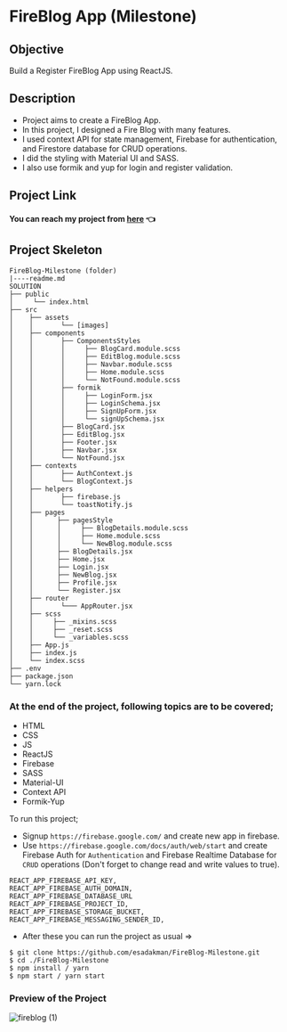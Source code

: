 # FireBlog App (Milestone)

## Objective

Build a Register FireBlog App using ReactJS.

## Description

- Project aims to create a FireBlog App.
- In this project, I designed a Fire Blog with many features.
- I used context API for state management, Firebase for authentication, and Firestore database for CRUD operations.
- I did the styling with Material UI and SASS.
- I also use formik and yup for login and register validation.

## Project Link

#### You can reach my project from [here](https://fire-blog-milestone.vercel.app/) 👈

## Project Skeleton

```
FireBlog-Milestone (folder)
|----readme.md
SOLUTION
├── public
│     └── index.html
├── src
│    ├── assets
│    │       └── [images]
│    ├── components
│    │       ├── ComponentsStyles
│    │       │     ├── BlogCard.module.scss
│    │       │     ├── EditBlog.module.scss
│    │       │     ├── Navbar.module.scss
│    │       │     ├── Home.module.scss
│    │       │     └── NotFound.module.scss
│    │       ├── formik
│    │       │     ├── LoginForm.jsx
│    │       │     ├── LoginSchema.jsx
│    │       │     ├── SignUpForm.jsx
│    │       │     └── signUpSchema.jsx
│    │       ├── BlogCard.jsx
│    │       ├── EditBlog.jsx
│    │       ├── Footer.jsx
│    │       ├── Navbar.jsx
│    │       └── NotFound.jsx
│    ├── contexts
│    │       ├── AuthContext.js
│    │       └── BlogContext.js
│    ├── helpers
│    │       ├── firebase.js
│    │       └── toastNotify.js
│    ├── pages
│    │      ├── pagesStyle
│    │      │     ├── BlogDetails.module.scss
│    │      │     ├── Home.module.scss
│    │      │     └── NewBlog.module.scss
│    │      ├── BlogDetails.jsx
│    │      ├── Home.jsx
│    │      ├── Login.jsx
│    │      ├── NewBlog.jsx
│    │      ├── Profile.jsx
│    │      └── Register.jsx
│    ├── router
│    │       └─── AppRouter.jsx
│    ├── scss
│    │     ├── _mixins.scss
│    │     ├── _reset.scss
│    │     └── _variables.scss
│    ├── App.js
│    ├── index.js
│    └── index.scss
├── .env
├── package.json
└── yarn.lock
```

### At the end of the project, following topics are to be covered;

- HTML
- CSS
- JS
- ReactJS
- Firebase
- SASS
- Material-UI
- Context API
- Formik-Yup

To run this project;

- Signup `https://firebase.google.com/` and create new app in firebase.
- Use `https://firebase.google.com/docs/auth/web/start` and create Firebase Auth for `Authentication` and Firebase Realtime Database for `CRUD` operations (Don't forget to change read and write values to true). 
```- Create a .env file and set your
REACT_APP_FIREBASE_API_KEY,
REACT_APP_FIREBASE_AUTH_DOMAIN,
REACT_APP_FIREBASE_DATABASE_URL
REACT_APP_FIREBASE_PROJECT_ID,
REACT_APP_FIREBASE_STORAGE_BUCKET,
REACT_APP_FIREBASE_MESSAGING_SENDER_ID,
```
- After these you can run the project as usual =>

```
$ git clone https://github.com/esadakman/FireBlog-Milestone.git
$ cd ./FireBlog-Milestone
$ npm install / yarn
$ npm start / yarn start
```

### Preview of the Project

![fireblog (1)](https://user-images.githubusercontent.com/98649983/184120931-c719dc27-4e23-4b5b-bfb6-0ed8f0351453.gif)

